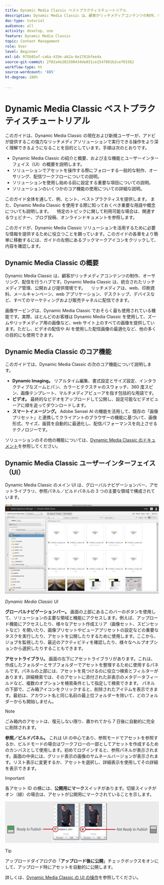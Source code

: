 ```yaml
---
title: Dynamic Media Classic ベストプラクティスチュートリアル
description: Dynamic Media Classic は、顧客がリッチメディアコンテンツの制作、オーサリング、配信を行うハブです。このベストプラクティスチュートリアルは、Dynamic Media Classic の現在および新規ユーザーが、アドビが提供するこの強力なリッチメディアソリューションで実行できる操作をより深く理解できるように作成されました。チュートリアルのこの部分では、Dynamic Media Classic の概要と主な機能、およびユーザーインターフェイスについて簡単に説明します。　
doc-type: tutorial
audience: all
activity: develop, use
feature: Dynamic Media Classic
topic: Content Management
role: User
level: Beginner
exl-id: 975b85af-ca6a-419e-ab2a-6e1781bfee4a
source-git-commit: 2f02a4e202390434de831ce1547001b2cef01562
workflow-type: ht
source-wordcount: '885'
ht-degree: 100%

---
```


# Dynamic Media Classic ベストプラクティスチュートリアル

このガイドは、Dynamic Media Classic の現在および新規ユーザーが、アドビが提供するこの強力なリッチメディアソリューションで実行できる操作をより深く理解できるようになることを目的としています。手順は次のとおりです。

- Dynamic Media Classic の紹介と概要、および主な機能とユーザーインターフェイス（UI）の概要を説明します。
- ソリューションでアセットを操作する際にフォローする一般的な制作、オーサリング、配信ワークフローについての説明。
- ソリューションを使用し始める前に設定する重要な項目についての説明。
- ソリューションのいくつかのコア機能の使用についての詳細な説明。

このガイド全体を通して、例、ヒント、ベストプラクティスを提供します。 また、Dynamic Media Classic を使用する際に知っておくべき重要な用語や概念についても説明します。 　特定のトピックに関して利用可能な場合は、関連するウェビナー、ブログ投稿、オンラインドキュメントを参照します。

このガイドが、Dynamic Media Classic ソリューションを活用するために必要な情報を提供するために役立つことを願っています。このガイドの各章をより簡単に移動するには、ガイドの左側にあるブックマークアイコンをクリックして、内容を確認します。　

## Dynamic Media Classic の概要

Dynamic Media Classic は、顧客がリッチメディアコンテンツの制作、オーサリング、配信を行うハブです。Dynamic Media Classic は、統合されたリッチメディア管理、公開および提供環境です。 　リッチメディアは、web、印刷資料、メールキャンペーン、web アプリケーション、デスクトップ、デバイスなど、すべてのマーケティングおよび販売チャネルに配信できます。

画像サービングは、Dynamic Media Classic でおそらく最も使用されている機能です。実際、ほとんどのお客様は Dynamic Media Classic を使用して、ズームやリッチメディア用の画像など、web サイト上のすべての画像を提供しています。ただし、ビデオの配信や AI を使用した配信画像の最適化など、他の多くの目的にも使用できます。

## Dynamic Media Classic のコア機能

このガイドでは、Dynamic Media Classic の次のコア機能について説明します。

- **Dynamic Imaging。** リアルタイム編集、書式設定とサイズ設定、インタラクティブなズームとパン、カラーとテクスチャのスウォッチ、360 度スピン、画像テンプレート、マルチメディアビューアを指す包括的な用語です。
- **ビデオ。** 最終的なビデオをアップロードして公開し、設定可能なビデオビューアに順を追ってダウンロードします。
- **スマートイメージング。** Adobe Sensei AI の機能を活用して、既存の「画像プリセット」と連携してクライアントのブラウザーの機能に基づいて、画像形式、サイズ、画質を自動的に最適化し、配信パフォーマンスを向上させるテクノロジーです。

ソリューションのその他の機能については、[Dynamic Media Classic のドキュメント](https://experienceleague.adobe.com/docs/dynamic-media-classic/using/intro/introduction.html?lang=ja)を参照してください。

## Dynamic Media Classic ユーザーインターフェイス（UI）

Dynamic Media Classic のメイン UI は、グローバルナビゲーションバー、アセットライブラリ、参照パネル／ビルドパネルの 3 つの主要な領域で構成されています。

![画像](assets/overview/overview-dmc-ui-ew.png)

_Dynamic Media Classic UI_

**グローバルナビゲーションバー。** 画面の上部にあるこのバーのボタンを使用して、ソリューションの主要な領域と機能にアクセスします。例えば、アップロード機能にアクセスしたり、様々なアセット作成エリア（画像セット、スピンセットなど）を開いたり、画像プリセットやビューアプリセットの設定などの重要なタスクを実行したり、アセットを公開したりするために使用します。ここから、ジョブを監視したり、最近のアクティビティを確認したり、様々なヘルプオプションから選択したりすることもできます。

**アセットライブラリ。** 画面の左下にアセットライブラリがあります。これは、作成したフォルダーとサブフォルダーでアセットを整理するために使用するパネルです。パネルの上部には、アセットを見つけるのに役立つ検索とフィルターがあります。詳細検索では、そのアセットに添付された非表示のメタデータフィールドなど、複数のオプションを検索条件として指定して検索できます。 パネルの下部で、ごみ箱アイコンをクリックすると、削除されたアイテムを表示できます。最初は、アカウント名と同じ名前の最上位フォルダーを除いて、どのフォルダーからも開始しません。

>[!NOTE]
>
>ごみ箱内のアセットは、復元しない限り、置かれてから 7 日後に自動的に完全に削除されます。

**参照／ビルドパネル。** これは UI の中心であり、参照モードでアセットを参照するか、ビルドモードの場合はワークフローの一部としてアセットを作成するためのカンバスとして使用します。初めてログインすると、参照パネルが表示されます。画面の中央には、グリッド表示の画像のサムネールバージョンが表示されます。リスト表示に変更するか、アセットを選択し、詳細表示を使用してその詳細を表示できます。

>[!IMPORTANT]
>
>各アセット ID の横には、**公開用にマーク**&#x200B;スイッチがあります。切替スイッチがオン（緑）の場合は、アセットが公開用にマークされていることを示します。

![画像](assets/overview/overview-mark-for-publish.png)

>[!TIP]
>
>アップロードダイアログの「**アップロード後に公開**」チェックボックスをオンにして、アップロード時にアセットを自動的に公開します。

詳しくは、[Dynamic Media Classic の UI の操作](https://experienceleague.adobe.com/docs/dynamic-media-classic/using/getting-started/navigation-basics.html?lang=ja)を参照してください。
